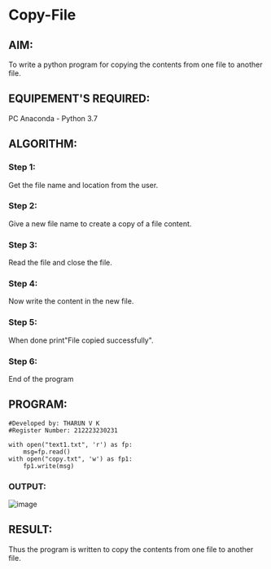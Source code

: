 # Copy-File
## AIM:
To write a python program for copying the contents from one file to another file.
## EQUIPEMENT'S REQUIRED: 
PC
Anaconda - Python 3.7
## ALGORITHM: 
### Step 1:
Get the file name and location from the user.

### Step 2:
Give a new file name to create a copy of a file content.

### Step 3:
Read the file and close the file.

### Step 4:
Now write the content in the new file.

### Step 5:
When done print"File copied successfully".

### Step 6:
End of the program

## PROGRAM:
```
#Developed by: THARUN V K
#Register Number: 212223230231

with open("text1.txt", 'r') as fp:
    msg=fp.read()
with open("copy.txt", 'w') as fp1:
    fp1.write(msg)
```
### OUTPUT:
![image](https://github.com/tharunkumaran2006/Copy-File/assets/151625188/d98cceb6-cabf-42e8-8beb-616ded6af3c6)



## RESULT:
Thus the program is written to copy the contents from one file to another file.

